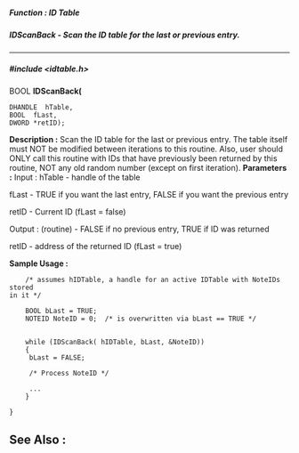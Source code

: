 ##### Function : ID Table
##### IDScanBack - Scan the ID table for the last or previous entry.
---
##### #include <idtable.h>
BOOL **IDScanBack(**

	DHANDLE  hTable,
	BOOL  fLast,
	DWORD *retID);
**Description :**
Scan the ID table for the last or previous entry. The table itself must NOT be 
modified between iterations to this routine.  Also, user should ONLY call this 
routine with IDs that have previously been returned by this routine, NOT any 
old random number (except on first iteration).
**Parameters :**
Input :
hTable  -  handle of the table

fLast  -  TRUE if you want the last entry, FALSE if you want the previous entry

retID  -  Current ID (fLast = false)

Output :
(routine)  -  FALSE if no previous entry, TRUE if ID was returned


retID  -  address of the returned ID  (fLast = true)

**Sample Usage :**
```
	/* assumes hIDTable, a handle for an active IDTable with NoteIDs stored 
in it */

	BOOL bLast = TRUE;
	NOTEID NoteID = 0;  /* is overwritten via bLast == TRUE */


	while (IDScanBack( hIDTable, bLast, &NoteID))
	{
	 bLast = FALSE;
	 
	 /* Process NoteID */

	 ...
	}

}
```
**See Also :**
[](D:/md_files/.md)
---
